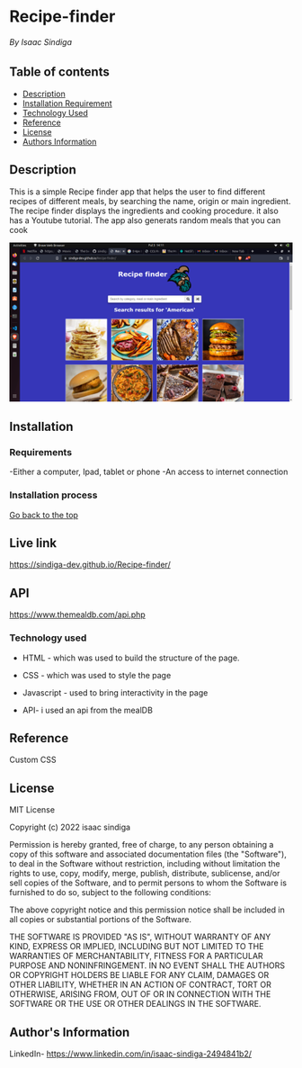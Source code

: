 # Recipe-finder



###### By Isaac Sindiga

## Table of contents

- [Description](#description)
- [Installation Requirement](#Installation)
- [Technology Used](#Technology-used)
- [Reference](#Reference)
- [License](#License)
- [Authors Information](#Authors-Information)

## Description

This is a simple Recipe finder app that helps the user to find different recipes of different meals, by searching the name, origin or main ingredient. The recipe finder displays the ingredients and cooking procedure. it also has a Youtube tutorial.
The app also generats random meals that you can cook

![myimage-alt-tag](./images/Screenshot%20from%202022-09-03%2014-11-22.png)

## Installation

### Requirements

-Either a computer, Ipad, tablet or phone
-An access to internet connection

### Installation process

[Go back to the top](#Recipe-finder)

## Live link
https://sindiga-dev.github.io/Recipe-finder/
## API  
https://www.themealdb.com/api.php

### Technology used

- HTML - which was used to build the structure of the page.

- CSS - which was used to style the page
- Javascript - used to bring interactivity in the page
- API- i used an api from the mealDB

## Reference

Custom CSS

## License

MIT License

Copyright (c) 2022 isaac sindiga

Permission is hereby granted, free of charge, to any person obtaining a copy
of this software and associated documentation files (the "Software"), to deal
in the Software without restriction, including without limitation the rights
to use, copy, modify, merge, publish, distribute, sublicense, and/or sell
copies of the Software, and to permit persons to whom the Software is
furnished to do so, subject to the following conditions:

The above copyright notice and this permission notice shall be included in all
copies or substantial portions of the Software.

THE SOFTWARE IS PROVIDED "AS IS", WITHOUT WARRANTY OF ANY KIND, EXPRESS OR
IMPLIED, INCLUDING BUT NOT LIMITED TO THE WARRANTIES OF MERCHANTABILITY,
FITNESS FOR A PARTICULAR PURPOSE AND NONINFRINGEMENT. IN NO EVENT SHALL THE
AUTHORS OR COPYRIGHT HOLDERS BE LIABLE FOR ANY CLAIM, DAMAGES OR OTHER
LIABILITY, WHETHER IN AN ACTION OF CONTRACT, TORT OR OTHERWISE, ARISING FROM,
OUT OF OR IN CONNECTION WITH THE SOFTWARE OR THE USE OR OTHER DEALINGS IN THE
SOFTWARE.

## Author's Information

LinkedIn- https://www.linkedin.com/in/isaac-sindiga-2494841b2/